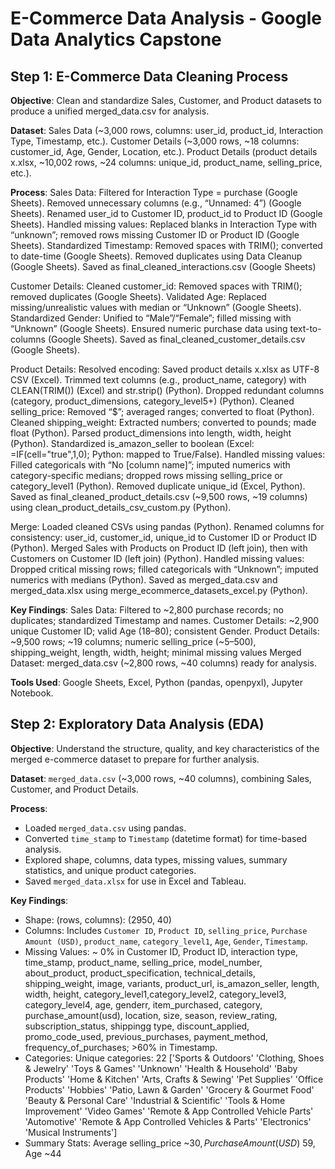 # E-Commerce Data Analysis - Google Data Analytics Capstone
## Step 1: E-Commerce Data Cleaning Process

**Objective**: Clean and standardize Sales, Customer, and Product datasets to produce a unified merged_data.csv for analysis.

**Dataset**:
Sales Data (~3,000 rows, columns: user_id, product_id, Interaction Type, Timestamp, etc.).
Customer Details (~3,000 rows, ~18 columns: customer_id, Age, Gender, Location, etc.).
Product Details (product details x.xlsx, ~10,002 rows, ~24 columns: unique_id, product_name, selling_price, etc.).

**Process**:
Sales Data:
Filtered for Interaction Type = purchase (Google Sheets).
Removed unnecessary columns (e.g., “Unnamed: 4”) (Google Sheets).
Renamed user_id to Customer ID, product_id to Product ID (Google Sheets).
Handled missing values: Replaced blanks in Interaction Type with “unknown”; removed rows missing Customer ID or Product ID (Google Sheets).
Standardized Timestamp: Removed spaces with TRIM(); converted to date-time (Google Sheets).
Removed duplicates using Data Cleanup (Google Sheets).
Saved as final_cleaned_interactions.csv (Google Sheets) 

Customer Details:
Cleaned customer_id: Removed spaces with TRIM(); removed duplicates (Google Sheets).
Validated Age: Replaced missing/unrealistic values with median or “Unknown” (Google Sheets).
Standardized Gender: Unified to “Male”/“Female”; filled missing with “Unknown” (Google Sheets).
Ensured numeric purchase data using text-to-columns (Google Sheets).
Saved as final_cleaned_customer_details.csv (Google Sheets).

Product Details:
Resolved encoding: Saved product details x.xlsx as UTF-8 CSV (Excel).
Trimmed text columns (e.g., product_name, category) with CLEAN(TRIM()) (Excel) and str.strip() (Python).
Dropped redundant columns (category, product_dimensions, category_level5+) (Python).
Cleaned selling_price: Removed “$”; averaged ranges; converted to float (Python).
Cleaned shipping_weight: Extracted numbers; converted to pounds; made float (Python).
Parsed product_dimensions into length, width, height (Python).
Standardized is_amazon_seller to boolean (Excel: =IF(cell="true",1,0); Python: mapped to True/False).
Handled missing values: Filled categoricals with “No [column name]”; imputed numerics with category-specific medians; dropped rows missing selling_price or category_level1 (Python).
Removed duplicate unique_id (Excel, Python).
Saved as final_cleaned_product_details.csv (~9,500 rows, ~19 columns) using clean_product_details_csv_custom.py (Python).

Merge:
Loaded cleaned CSVs using pandas (Python).
Renamed columns for consistency: user_id, customer_id, unique_id to Customer ID or Product ID (Python).
Merged Sales with Products on Product ID (left join), then with Customers on Customer ID (left join) (Python).
Handled missing values: Dropped critical missing rows; filled categoricals with “Unknown”; imputed numerics with medians (Python).
Saved as merged_data.csv and merged_data.xlsx using merge_ecommerce_datasets_excel.py (Python).

**Key Findings**:
Sales Data: Filtered to ~2,800 purchase records; no duplicates; standardized Timestamp and names.
Customer Details: ~2,900 unique Customer ID; valid Age (18–80); consistent Gender.
Product Details: ~9,500 rows; ~19 columns; numeric selling_price (~$5–$500), shipping_weight, length, width, height; minimal missing values
Merged Dataset: merged_data.csv (~2,800 rows, ~40 columns) ready for analysis.

**Tools Used**: Google Sheets, Excel, Python (pandas, openpyxl), Jupyter Notebook.


## Step 2: Exploratory Data Analysis (EDA)
**Objective**: Understand the structure, quality, and key characteristics of the merged e-commerce dataset to prepare for further analysis.

**Dataset**: `merged_data.csv` (~3,000 rows, ~40 columns), combining Sales, Customer, and Product Details.

**Process**:
- Loaded `merged_data.csv` using pandas.
- Converted `time_stamp` to `Timestamp` (datetime format) for time-based analysis.
- Explored shape, columns, data types, missing values, summary statistics, and unique product categories.
- Saved `merged_data.xlsx` for use in Excel and Tableau.

**Key Findings**:
- Shape: (rows, columns): (2950, 40)
- Columns: Includes `Customer ID`, `Product ID`, `selling_price`, `Purchase Amount (USD)`, `product_name`, `category_level1`, `Age`, `Gender`, `Timestamp`.
- Missing Values: ~ 0% in Customer ID, Product ID, interaction type, time_stamp, product_name, selling_price, model_number, about_product, product_specification, technical_details, shipping_weight, image, variants, product_url, is_amazon_seller, length, width, height, category_level1,category_level2, category_level3, category_level4, age, genderr, item_purchased, category, purchase_amount(usd), location, size, season, review_rating, subscription_status, shippingg type, discount_applied, promo_code_used, previous_purchases, payment_method, frequency_of_purchases; >60% in Timestamp. 
- Categories: Unique categories: 22 ['Sports & Outdoors' 'Clothing, Shoes & Jewelry' 'Toys & Games' 'Unknown'
 'Health & Household' 'Baby Products' 'Home & Kitchen'
 'Arts, Crafts & Sewing' 'Pet Supplies' 'Office Products' 'Hobbies'
 'Patio, Lawn & Garden' 'Grocery & Gourmet Food' 'Beauty & Personal Care'
 'Industrial & Scientific' 'Tools & Home Improvement' 'Video Games'
 'Remote & App Controlled Vehicle Parts' 'Automotive'
 'Remote & App Controlled Vehicles & Parts' 'Electronics'
 'Musical Instruments']
- Summary Stats: Average selling_price ~$30, Purchase Amount (USD) ~$59, Age ~44




